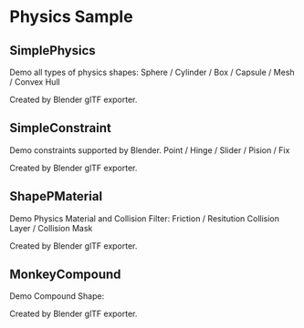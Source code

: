 # Physics Sample 

## SimplePhysics 

Demo all types of physics shapes:
Sphere / Cylinder / Box / Capsule / Mesh / Convex Hull

Created by Blender glTF exporter.

## SimpleConstraint

Demo constraints supported by Blender.
Point / Hinge / Slider / Pision / Fix

Created by Blender glTF exporter.

## ShapePMaterial

Demo Physics Material and Collision Filter:
Friction / Resitution
Collision Layer / Collision Mask

Created by Blender glTF exporter.

## MonkeyCompound

Demo Compound Shape:

Created by Blender glTF exporter.
